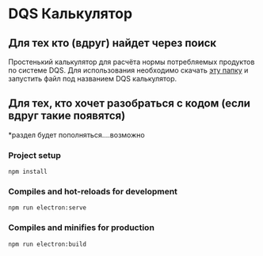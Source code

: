 # DQS Калькулятор

## Для тех кто (вдруг) найдет через поиск
Простенький калькулятор для расчёта нормы потребляемых продуктов по системе DQS. 
Для использования необходимо скачать [эту папку]() и запустить файл под названием DQS калькулятор.

## Для тех, кто хочет разобраться с кодом (если вдруг такие появятся)
*раздел будет пополняться....возможно
### Project setup
```
npm install
```

### Compiles and hot-reloads for development
```
npm run electron:serve
```

### Compiles and minifies for production
```
npm run electron:build
```

